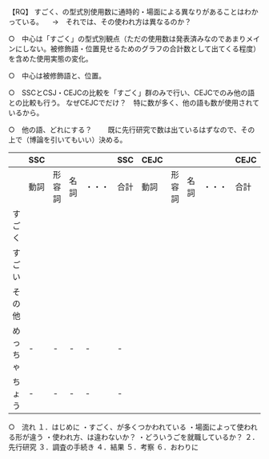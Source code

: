 
【RQ】
すごく、の型式別使用数に通時的・場面による異なりがあることはわかっている。
　→　それでは、その使われ方は異なるのか？

○　中心は「すごく」の型式別観点（ただの使用数は発表済みなのであまりメインにしない。被修飾語・位置見せるためのグラフの合計数として出てくる程度）を含めた使用実態の変化。

○　中心は被修飾語と、位置。

○　SSCとCSJ・CEJCの比較を「すごく」群のみで行い、CEJCでのみ他の語との比較も行う。
	なぜCEJCでだけ？　特に数が多く、他の語も数が使用されているから。

○　他の語、どれにする？
　　既に先行研究で数は出ているはずなので、その上で（博論を引いてもいい）決める。


|      | SSC |     |     |     | SSC | CEJC |     |     |     | CEJC |
| ---- | --- | --- | --- | --- | --- | ---- | --- | --- | --- | ---- |
|      | 動詞  | 形容詞 | 名詞  | ・・・ | 合計  | 動詞   | 形容詞 | 名詞  | ・・・ | 合計   |
| すごく  |     |     |     |     |     |      |     |     |     |      |
| すごい  |     |     |     |     |     |      |     |     |     |      |
| その他  |     |     |     |     |     |      |     |     |     |      |
| めっちゃ | -   | -   | -   | -   | -   |      |     |     |     |      |
| ちょう  | -   | -   | -   | -   | -   |      |     |     |     |      |


○　流れ
１．はじめに
	・すごく、が多くつかわれている
	・場面によって使われる形が違う
	・使われ方、は違わないか？
	・どういうごを就職しているか？
２．先行研究
３．調査の手続き
４．結果
５．考察
６．おわりに